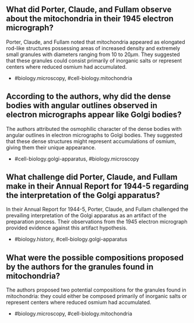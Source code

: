 ## What did Porter, Claude, and Fullam observe about the mitochondria in their 1945 electron micrograph?

Porter, Claude, and Fullam noted that mitochondria appeared as elongated rod-like structures possessing areas of increased density and extremely small granules with diameters ranging from 10 to $20 \mu m$. They suggested that these granules could consist primarily of inorganic salts or represent centers where reduced osmium had accumulated.

- #biology.microscopy, #cell-biology.mitochondria

## According to the authors, why did the dense bodies with angular outlines observed in electron micrographs appear like Golgi bodies?

The authors attributed the osmophilic character of the dense bodies with angular outlines in electron micrographs to Golgi bodies. They suggested that these dense structures might represent accumulations of osmium, giving them their unique appearance.

- #cell-biology.golgi-apparatus, #biology.microscopy

## What challenge did Porter, Claude, and Fullam make in their Annual Report for 1944-5 regarding the interpretation of the Golgi apparatus?

In their Annual Report for 1944-5, Porter, Claude, and Fullam challenged the prevailing interpretation of the Golgi apparatus as an artifact of the preparation process. Their observations from the 1945 electron micrograph provided evidence against this artifact hypothesis.

- #biology.history, #cell-biology.golgi-apparatus

## What were the possible compositions proposed by the authors for the granules found in mitochondria?

The authors proposed two potential compositions for the granules found in mitochondria: they could either be composed primarily of inorganic salts or represent centers where reduced osmium had accumulated.

- #biology.microscopy, #cell-biology.mitochondria